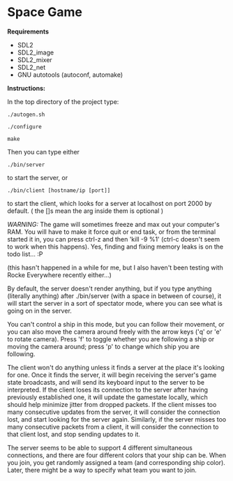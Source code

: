 Space Game
==========

__Requirements__

* SDL2
* SDL2\_image
* SDL2\_mixer
* SDL2\_net
* GNU autotools (autoconf, automake)

__Instructions:__

In the top directory of the project type:

    ./autogen.sh

    ./configure

    make

Then you can type either

    ./bin/server

to start the server, or

    ./bin/client [hostname/ip [port]]

to start the client, which looks for a server at localhost on port 2000 by default.
( the []s mean the arg inside them is optional )

*WARNING:* The game will sometimes freeze and max out your computer's RAM. You will have to
make it force quit or end task, or from the terminal started it in, you can press ctrl-z and
then 'kill -9 %1' (ctrl-c doesn't seem to work when this happens). Yes, finding and fixing
memory leaks is on the todo list... :P

(this hasn't happened in a while for me, but I also haven't been testing with Rocke Everywhere recently either...)

By default, the server doesn't render anything, but if you type anything (literally anything)
after ./bin/server (with a space in between of course), it will start the server in a sort of
spectator mode, where you can see what is going on in the server.

You can't control a ship in this mode, but you can follow their movement, or you can also
move the camera around freely with the arrow keys ('q' or 'e' to rotate camera). Press 'f' to
toggle whether you are following a ship or moving the camera around; press 'p' to change which
ship you are following.

The client won't do anything unless it finds a server at the place it's looking for one. Once
it finds the server, it will begin receiving the server's game state broadcasts, and will send
its keyboard input to the server to be interpreted. If the client loses its connection to the
server after having previously established one, it will update the gamestate locally, which
should help minimize jitter from dropped packets. If the client misses too many consecutive
updates from the server, it will consider the connection lost, and start looking for the server
again. Similarly, if the server misses too many consecutive packets from a client, it will
consider the connection to that client lost, and stop sending updates to it.

The server seems to be able to support 4 different simultaneous connections, and there are four
different colors that your ship can be. When you join, you get randomly assigned a team (and
corresponding ship color). Later, there might be a way to specify what team you want to join.
